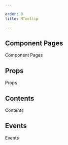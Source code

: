 ```yaml
---

order: 0
title: MTooltip

---
```

 
## Component Pages
 
Component Pages
 
## Props
 
Props
 
## Contents
 
Contents
 
## Events
 
Events
 
